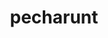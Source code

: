 ---
id: 1025
title: pecharunt
types: [poison,ghost]
image: https://raw.githubusercontent.com/PokeAPI/sprites/master/sprites/pokemon/1025.png
---